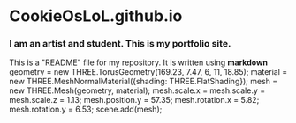 # CookieOsLoL.github.io
### I am an artist and student. This is my portfolio site.
This is a "README" file for my repository. It is written using **markdown**
geometry = new THREE.TorusGeometry(169.23, 7.47, 6, 11, 18.85);
material = new THREE.MeshNormalMaterial({shading: THREE.FlatShading});
mesh = new THREE.Mesh(geometry, material);
mesh.scale.x = mesh.scale.y = mesh.scale.z = 1.13;
mesh.position.y = 57.35;
mesh.rotation.x = 5.82;
mesh.rotation.y = 6.53;
scene.add(mesh);
